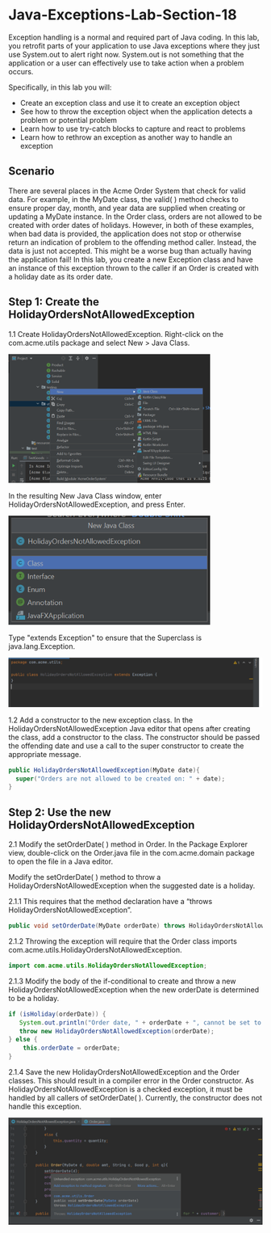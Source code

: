 # Java-Exceptions-Lab-Section-18

Exception handling is a normal and required part of Java coding. In this lab, you
retrofit parts of your application to use Java exceptions where they just use
System.out to alert right now. System.out is not something that the application or a
user can effectively use to take action when a problem occurs.  

Specifically, in this lab you will:
* Create an exception class and use it to create an exception object
* See how to throw the exception object when the application detects a problem
or potential problem
* Learn how to use try-catch blocks to capture and react to problems
* Learn how to rethrow an exception as another way to handle an exception

## Scenario

There are several places in the Acme Order System that check for valid data. For
example, in the MyDate class, the valid( ) method checks to ensure proper day,
month, and year data are supplied when creating or updating a MyDate instance. In
the Order class, orders are not allowed to be created with order dates of holidays.
However, in both of these examples, when bad data is provided, the application does
not stop or otherwise return an indication of problem to the offending method
caller. Instead, the data is just not accepted. This might be a worse bug than
actually having the application fail! In this lab, you create a new Exception class and
have an instance of this exception thrown to the caller if an Order is created with a
holiday date as its order date.

## Step 1: Create the HolidayOrdersNotAllowedException

1.1 Create HolidayOrdersNotAllowedException. Right-click on the
com.acme.utils package and select New > Java Class.

<img src="./src/main/resources/newJavaClass.png" width="400px">

In the resulting New Java Class window, enter
HolidayOrdersNotAllowedException, and press Enter. 

<img src="./src/main/resources/HolidayOrders.png" width="400px">

Type "extends Exception" to ensure that the Superclass is java.lang.Exception. 

<img src="./src/main/resources/extendsException.png" width="600px">

1.2 Add a constructor to the new exception class. In the
HolidayOrdersNotAllowedException Java editor that opens after creating
the class, add a constructor to the class. The constructor should be passed
the offending date and use a call to the super constructor to create the
appropriate message.

```java
public HolidayOrdersNotAllowedException(MyDate date){
  super("Orders are not allowed to be created on: " + date);
}
```

## Step 2: Use the new HolidayOrdersNotAllowedException

2.1 Modify the setOrderDate( ) method in Order. In the Package Explorer view,
double-click on the Order.java file in the com.acme.domain package to open
the file in a Java editor.

Modify the setOrderDate( ) method to throw a
HolidayOrdersNotAllowedException when the suggested date is a holiday.

2.1.1 This requires that the method declaration have a “throws
HolidayOrdersNotAllowedException”.

```java
public void setOrderDate(MyDate orderDate) throws HolidayOrdersNotAllowedException {
```

2.1.2 Throwing the exception will require that the Order class imports
com.acme.utils.HolidayOrdersNotAllowedException.

```java
import com.acme.utils.HolidayOrdersNotAllowedException;
```

2.1.3 Modify the body of the if-conditional to create and throw a new
HolidayOrdersNotAllowedException when the new orderDate is determined to be a
holiday.

```java
if (isHoliday(orderDate)) {
   System.out.println("Order date, " + orderDate + ", cannot be set to a holiday!");
   throw new HolidayOrdersNotAllowedException(orderDate);
} else {
    this.orderDate = orderDate;
}
```

2.1.4 Save the new HolidayOrdersNotAllowedException and the Order classes.
This should result in a compiler error in the Order constructor. As
HolidayOrdersNotAllowedException is a checked exception, it must be handled by
all callers of setOrderDate( ). Currently, the constructor does not handle this
exception.

<img src="./src/main/resources/UnhandledException.png" width="600px">

